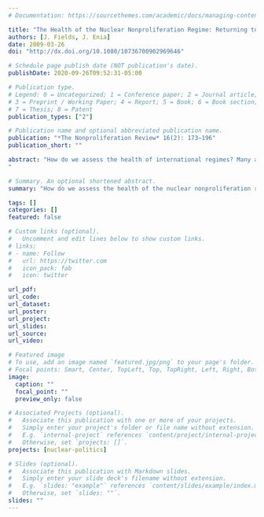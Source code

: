 ```yaml
---
# Documentation: https://sourcethemes.com/academic/docs/managing-content/

title: "The Health of the Nuclear Nonproliferation Regime: Returning to a Multidimensional Evaluation"
authors: [J. Fields, J. Enia]
date: 2009-03-26
doi: "http://dx.doi.org/10.1080/10736700902969646"

# Schedule page publish date (NOT publication's date).
publishDate: 2020-09-26T09:52:31-05:00

# Publication type.
# Legend: 0 = Uncategorized; 1 = Conference paper; 2 = Journal article;
# 3 = Preprint / Working Paper; 4 = Report; 5 = Book; 6 = Book section;
# 7 = Thesis; 8 = Patent
publication_types: ["2"]

# Publication name and optional abbreviated publication name.
publication: "*The Nonproliferation Review* 16(2): 173–196"
publication_short: ""

abstract: "How do we assess the health of international regimes? Many analysts have insisted recently that the nuclear nonproliferation regime is in urgent need of repair or that it should even be discarded because of its supposed ineffectiveness. However, it is essential that statements about the regime being in crisis be scrutinized for veracity and utility. While the spread of nuclear weapons poses an undeniable and serious threat to international security, a mistaken crisis mentality with respect to the regime could lead to rash attempts to alter it in unnecessary or ineffective ways or, at worst, to discard it completely. This paper returns to a theoretical framework that differentiates regimes, across both issue areas and time, to provide a more specified evaluation of regime health. By disaggregating the nuclear nonproliferation regime and assessing the individual and interactive health of multiple dimensions, a number of dimension-specific, regime-strengthening policy recommendations emerge.
"

# Summary. An optional shortened abstract.
summary: "How do we assess the health of the nuclear nonproliferation regime? This paper returns to a theoretical framework that differentiates regimes, across both issue areas and time, to provide a more specified evaluation of regime health."

tags: []
categories: []
featured: false

# Custom links (optional).
#   Uncomment and edit lines below to show custom links.
# links:
# - name: Follow
#   url: https://twitter.com
#   icon_pack: fab
#   icon: twitter

url_pdf:
url_code:
url_dataset:
url_poster:
url_project:
url_slides:
url_source:
url_video:

# Featured image
# To use, add an image named `featured.jpg/png` to your page's folder. 
# Focal points: Smart, Center, TopLeft, Top, TopRight, Left, Right, BottomLeft, Bottom, BottomRight.
image:
  caption: ""
  focal_point: ""
  preview_only: false

# Associated Projects (optional).
#   Associate this publication with one or more of your projects.
#   Simply enter your project's folder or file name without extension.
#   E.g. `internal-project` references `content/project/internal-project/index.md`.
#   Otherwise, set `projects: []`.
projects: [nuclear-politics]

# Slides (optional).
#   Associate this publication with Markdown slides.
#   Simply enter your slide deck's filename without extension.
#   E.g. `slides: "example"` references `content/slides/example/index.md`.
#   Otherwise, set `slides: ""`.
slides: ""
---
```

